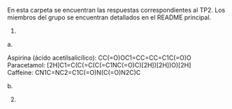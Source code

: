 En esta carpeta se encuentran las respuestas correspondientes al TP2. Los miembros del grupo se encuentran detallados en el README principal.

1.

a. 

Aspirina (ácido acetilsalicílico): CC(=O)OC1=CC=CC=C1C(=O)O \
Paracetamol: [2H]C1=C(C(=C(C(=C1NC(=O)C)[2H])[2H])O)[2H] \
Caffeine: CN1C=NC2=C1C(=O)N(C(=O)N2C)C


b. 

2.
